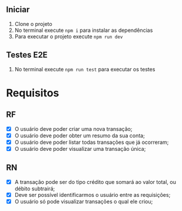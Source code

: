 
## Iniciar
1. Clone o projeto
2. No terminal execute `npm i` para instalar as dependências
3. Para executar o projeto execute `npm run dev`


## Testes E2E
1. No terminal execute `npm run test` para executar os testes


# Requisitos
## RF

- [x] O usuário deve poder criar uma nova transação;
- [x] O usuário deve poder obter um resumo da sua conta;
- [x] O usuário deve poder listar todas transações que já ocorreram;
- [x] O usuário deve poder visualizar uma transação única;

## RN

- [x] A transação pode ser do tipo crédito que somará ao valor total, ou débito subtrairá;
- [x] Deve ser possível identificarmos o usuário entre as requisições;
- [x] O usuário só pode visualizar transações o qual ele criou;

